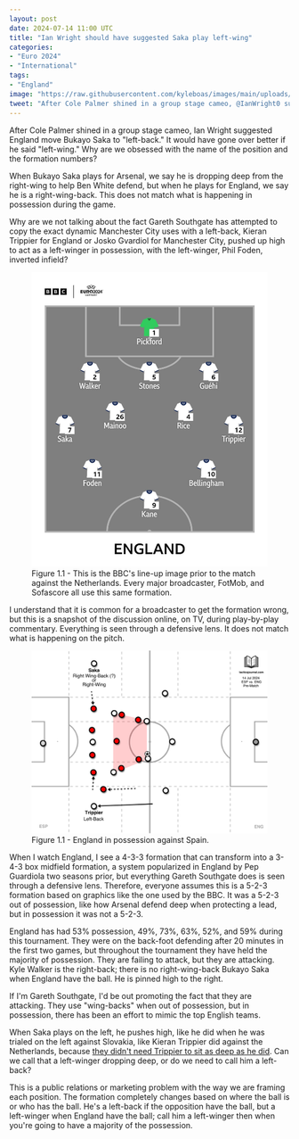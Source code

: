 ```yaml
---
layout: post
date: 2024-07-14 11:00 UTC
title: "Ian Wright should have suggested Saka play left-wing"
categories:
- "Euro 2024"
- "International"
tags:
- "England"
image: "https://raw.githubusercontent.com/kyleboas/images/main/uploads/2024/07/12/Image-12Jul2024_12:34:15.png"
tweet: "After Cole Palmer shined in a group stage cameo, @IanWright0 suggested England move Bukayo Saka to "left-back." It would have gone over better if he said "left-wing." Why are we obsessed with the name of the position and the formation numbers?"
---
```


After Cole Palmer shined in a group stage cameo, Ian Wright suggested England move Bukayo Saka to "left-back." It would have gone over better if he said "left-wing." Why are we obsessed with the name of the position and the formation numbers?

<!---more---> 

When Bukayo Saka plays for Arsenal, we say he is dropping deep from the right-wing to help Ben White defend, but when he plays for England, we say he is a right-wing-back. This does not match what is happening in possession during the game.

Why are we not talking about the fact Gareth Southgate has attempted to copy the exact dynamic Manchester City uses with a left-back, Kieran Trippier for England or Josko Gvardiol for Manchester City, pushed up high to act as a left-winger in possession, with the left-winger, Phil Foden, inverted infield? 

<figure>
    <img src="https://raw.githubusercontent.com/kyleboas/images/main/uploads/2024/07/12/Image-12Jul2024_02:40:00.png">
    <figcaption>Figure 1.1 - This is the BBC's line-up image prior to the match against the Netherlands. Every major broadcaster, FotMob, and Sofascore all use this same formation. </figcaption>
</figure>

I understand that it is common for a broadcaster to get the formation wrong, but this is a snapshot of the discussion online, on TV, during play-by-play commentary. Everything is seen through a defensive lens. It does not match what is happening on the pitch.

<figure>
    <img src="https://raw.githubusercontent.com/kyleboas/images/main/uploads/2024/07/12/Image-12Jul2024_12:33:56.png">
    <figcaption>Figure 1.1 - England in possession against Spain.</figcaption>
</figure>

When I watch England, I see a 4-3-3 formation that can transform into a 3-4-3 box midfield formation, a system popularized in England by Pep Guardiola two seasons prior, but everything Gareth Southgate does is seen through a defensive lens. Therefore, everyone assumes this is a 5-2-3 formation based on graphics like the one used by the BBC. It was a 5-2-3 out of possession, like how Arsenal defend deep when protecting a lead, but in possession it was not a 5-2-3. 

England has had 53% possession, 49%, 73%, 63%, 52%, and 59% during this tournament. They were on the back-foot defending after 20 minutes in the first two games, but throughout the tournament they have held the majority of possession. They are failing to attack, but they are attacking. Kyle Walker is the right-back; there is no right-wing-back Bukayo Saka when England have the ball. He is pinned high to the right. 

If I'm Gareth Southgate, I'd be out promoting the fact that they are attacking. They use "wing-backs" when out of possession, but in possession, there has been an effort to mimic the top English teams. 

When Saka plays on the left, he pushes high, like he did when he was trialed on the left against Slovakia, like Kieran Trippier did against the Netherlands, because [they didn't need Trippier to sit as deep as he did](https://tacticsjournal.com/2024/06/26/england-dont-need-kiernan-trippier-at-left-back/). Can we call that a left-winger dropping deep, or do we need to call him a left-back? 

This is a public relations or marketing problem with the way we are framing each position. The formation completely changes based on where the ball is or who has the ball. He's a left-back if the opposition have the ball, but a left-winger when England have the ball; call him a left-winger then when you're going to have a majority of the possession.